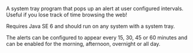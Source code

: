 A system tray program that pops up an alert at user configured intervals. Useful if you lose track of time browsing the web!

Requires Java SE 6 and should run on any system with a system tray.

The alerts can be configured to appear every 15, 30, 45 or 60 minutes and can be enabled for the morning, afternoon, overnight or all day.